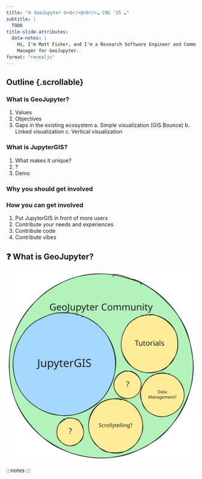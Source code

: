 ```yaml
---
title: "🌐 GeoJupyter 🌐<br/>@<br/>☁️ CNG '25 ☁️"
subtitle: |
  TODO
title-slide-attributes:
  data-notes: |
    Hi, I'm Matt Fisher, and I'm a Research Software Engineer and Community Engagement
    Manager for GeoJupyter.
format: "revealjs"
---
```


## Outline {.scrollable}

### What is GeoJupyter?

1. Values
2. Objectives
3. Gaps in the existing ecosystem
    a. Simple visualization (GIS Bounce)
    b. Linked visualization
    c. Vertical visualization


### What is JupyterGIS?
1. What makes it unique?
2. ?
3. Demo


### Why you should get involved

### How you can get involved

1. Put JupyterGIS in front of more users
2. Contribute your needs and experiences
3. Contribute code
4. Contribute vibes


## :question: What is GeoJupyter?

![GeoJupyter is **not** software; it's a **community** which will build many things!](/assets/images/venn-diagram.svg)

:::notes
:::
